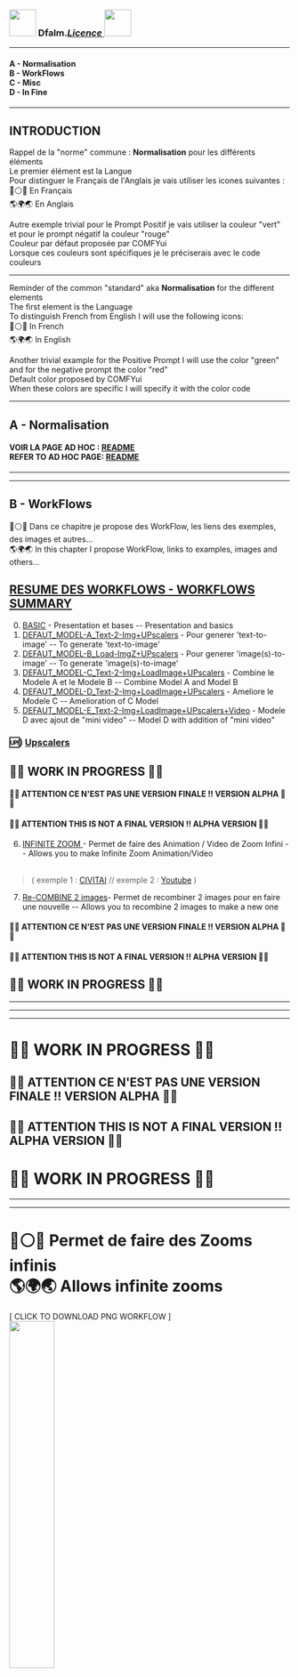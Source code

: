 ### <a href="https://creativecommons.org/publicdomain/zero/1.0/"><img src="https://raw.githubusercontent.com/Dfalm-Original/COMFYui/main/images/CC-0-Violet.png" height="48"></a> Dfalm.<i>[Licence ](https://github.com/Dfalm-Original/COMFYui?tab=License-1-ov-file)</i><a href="https://fr.wikipedia.org/wiki/WTFPL"><img src="https://raw.githubusercontent.com/Dfalm-Original/COMFYui/main/images/WTFPL_logo.svg.png" height="48"></a>
<hr>

#### A - Normalisation<br>B - WorkFlows<br>C - Misc<br>D - In Fine
----
## INTRODUCTION
Rappel de la "norme" commune : **Normalisation** pour les différents éléments<br>
Le premier élément est la Langue<br>
Pour distinguer le Français de l'Anglais je vais utiliser les icones suivantes :<br>
🔵⚪️🔴 En Français<br>
🌎🌍🌏 En Anglais

Autre exemple trivial pour le Prompt Positif je vais utiliser la couleur "vert" et pour le prompt négatif la couleur "rouge"<br>
Couleur par défaut proposée par COMFYui<br>
Lorsque ces couleurs sont spécifiques je le préciserais avec le code couleurs

---
Reminder of the common "standard" aka **Normalisation** for the different elements<br>
The first element is the Language<br>
To distinguish French from English I will use the following icons:<br>
🔵⚪️🔴 In French<br>
🌎🌍🌏 In English<br>

Another trivial example for the Positive Prompt I will use the color "green" and for the negative prompt the color "red"<br>
Default color proposed by COMFYui<br>
When these colors are specific I will specify it with the color code

---
## A - Normalisation
#### VOIR LA PAGE AD HOC :  [ <u>README</u> ](https://github.com/Dfalm-Original/COMFYui)<br>REFER TO AD HOC PAGE: [ <u>README</u> ](https://github.com/Dfalm-Original/COMFYui)


-----
-----

## B - WorkFlows
🔵⚪️🔴 Dans ce chapitre je propose des WorkFlow, les liens des exemples, des images et autres...<br>🌎🌍🌏 In this chapter I propose WorkFlow, links to examples, images and others...

## [RESUME DES WORKFLOWS - WORKFLOWS SUMMARY ](Dfalm_Workflows.md)

0) <u>[BASIC](BASIC.md)</u> - Presentation et bases -- Presentation and basics
1) <u>[DEFAUT_MODEL-A_Text-2-Img+UPscalers](DEFAUT_MODEL-A.md)</u> - Pour generer 'text-to-image' -- To generate 'text-to-image'
2) <u>[DEFAUT_MODEL-B_Load-ImgZ+UPscalers](DEFAUT_MODEL-B.md)</u> - Pour generer 'image(s)-to-image' -- To generate 'image(s)-to-image'
3) <u>[DEFAUT_MODEL-C_Text-2-Img+LoadImage+UPscalers](DEFAUT_MODEL-C.md)</u> - Combine le Modele A et le Modele B -- Combine Model A and Model B
4) <u>[DEFAUT_MODEL-D_Text-2-Img+LoadImage+UPscalers](DEFAUT_MODEL-D.md)</u> - Ameliore le Modele C -- Amelioration of C Model
5) <u>[DEFAUT_MODEL-E_Text-2-Img+LoadImage+UPscalers+Video](DEFAUT_MODEL-E.md)</u> - Modele D avec ajout de "mini video" -- Model D with addition of "mini video"

### 🆙) <u>[Upscalers](Upscalers.md)</u>

## 🚧🚧 WORK IN PROGRESS 🚧🚧

#### 🚨🚨 ATTENTION CE N'EST PAS UNE VERSION FINALE !! VERSION ALPHA 🚨🚨
#### 🚨🚨 ATTENTION THIS IS NOT A FINAL VERSION !! ALPHA VERSION 🚨🚨
6) <u> [INFINITE ZOOM](Infinite-Zoom.md) </u>- Permet de faire des Animation / Video de Zoom Infini -- Allows you to make Infinite Zoom Animation/Video<br><br>
> (  exemple 1 : [CIVITAI](https://civitai.com/images/34925284) // exemple 2 : [Youtube](https://youtube.com/shorts/W1ugyeAG0Ys)  )<br> 

7) <u> [Re-COMBINE 2 images](Combine.md)</u>- Permet de recombiner 2 images pour en faire une nouvelle -- Allows you to recombine 2 images to make a new one<br>
#### 🚨🚨 ATTENTION CE N'EST PAS UNE VERSION FINALE !! VERSION ALPHA 🚨🚨
#### 🚨🚨 ATTENTION THIS IS NOT A FINAL VERSION !! ALPHA VERSION 🚨🚨
## 🚧🚧 WORK IN PROGRESS 🚧🚧 


<hr>

-----
-----

# 🚧🚧 WORK IN PROGRESS 🚧🚧
## 🚨🚨 ATTENTION CE N'EST PAS UNE VERSION FINALE !! VERSION ALPHA 🚨🚨
## 🚨🚨 ATTENTION THIS IS NOT A FINAL VERSION !! ALPHA VERSION 🚨🚨
# 🚧🚧 WORK IN PROGRESS 🚧🚧
<hr>
<hr>

# 🔵⚪️🔴 Permet de faire des Zooms infinis <br>🌎🌍🌏 Allows infinite zooms
[ CLICK TO DOWNLOAD PNG WORKFLOW ]<br>
<a href="Infinite-Zoom/Dfalm_Infinite_Zoom.png"><img src="Infinite-Zoom/Dfalm_Infinite_Zoom.png" width="40%"></a><br>

# Vue d'ensemble - Overview
<img src="Infinite-Zoom/Dfalm_Infinite_Zoom-notes.jpg" width="60%"><br>
1) Nom du fichier + Repertoire - File name + Directory
2) Rotation ( Angle en Degre° ) - Rotation (Angle in Degrees)
3) Zoom ( facteur de zoom ) - Zoom (zoom factor)
4) Taille de l'image L/H - Image size W/H
5) Prompt positif - Positive prompt
6) MAIN : Checkpoint, Lora, seed
7) INITIATEUR : 1/ Creer une Image 2/ Generer le Zoom - NITIATOR: 1/ Create an Image 2/ Generate the Zoom
<br>

G ) Genere l'image - Generate the image<br>
RG) Random Step / cfg pour creer de l'aleatoire - To generate randomness<br>
B ) Boucle de zoom - Zoom loop<br>
Z ) Zoom de l'image - Zoom image<br>
C1 ) Controles de l'image + redimensionnement <br>
RZ ) Zoom Random Step / cfg pour creer de l'aleatoire - To generate randomness<br>
MATH/TRIGO ) Effectue la roation de l'image en respectant le ratio d'origine - Rotate the image respecting the original ratio<br>
C2 ) Controles de l'image Finale - Final image controls<br>
CR ) Controle et Forcage de la taille de l'image - Control and force the image size<br>
S ) Sauvegarde de l'image et options - Save the image and options<br>
COMPTEUR ) Compte le nombre d'images generees pour le zoom - Counts the number of images generated for zooming<br>

# DETAILS <br>
### 1) Nom du fichier + Repertoire - File name + Directory<br>
<img src="Infinite-Zoom//images/1Nom.png" width="30%"><br>
🔵⚪️🔴 Le nom et le type d'image est automatiquement permutee entre l'image "initiale" et les images generees pour le zoom : voir <b>S) Sauvegarde de l'image et options</b><br>
🌎🌍🌏 The image name and type is automatically swapped between the "initial" image and the images generated for zooming: see <b>S) Image saving and options</b><br>

### 2) Rotation ( Angle en Degre° )  - Rotation (Angle in Degrees) <br>
<img src="Infinite-Zoom//images/2Rotation.png" width="40%"><br>
Accepte les Angles negatifs et les virgules<br>
Accepts negative angles and commas<br>
### 3) Zoom ( facteur de zoom ) - Zoom (zoom factor)<br>
<img src="Infinite-Zoom//images/3Zoom.png" width="30%"><br>
Accepte les virgules
### 4) Taille de l'image L/H - Image size W/H<br>
<img src="Infinite-Zoom//images/4Taille.png" width="40%"><br>
Permet de faire du portrait, paysage ou 1/1 et tous autres formats
### 5) Prompt positif - Positive prompt<br>
<img src="Infinite-Zoom//images/5Prompt.png" width="50%"><br>
Toutes les options de Prompts
## 🔵⚪️🔴⚠️ATTENTION⚠️
### 10 CHOIX <font color="#00FF55"> PROMPT :<br>
(0) Vanille<br>
(1) Magic<br>
(2) Super Random<br>
[3] Magic + Super Random (defaut)</font><br>

<font color="#FF00A5">
BATCH PROMPT   :<br>
(4) Vanille<br>
(5) Magic<br>
(6) Super Random<br>
(7) Magic + Super Random
</font>

<font color="#0044AA">RANDOM
<br>
(8) Super Random<br>
(9) Super Random + Magic
</font>

## 🌎🌍🌏⚠️ATTENTION⚠️
### 10 CHOICES <font color="#00FF55"> PROMPT:<br>
(0) Vanilla<br>
(1) Magic<br>
(2) Super Random<br>
[3] Magic + Super Random (default)</font><br>
<font color="#FF00A5"> BATCH PROMPT:<br>
(4) Vanilla<br>
(5) Magic<br>
(6) Super Random<br>
(7) Magic + Super Random </font>
<font color="#0044AA">RANDOM <br>
(8) Super Random<br>
(9)Super Random + Magic </font>


### 6) MAIN : Checkpoint, Lora, seed<br>
<img src="Infinite-Zoom//images/6Main.png" width="40%"><br>
Choisir le Tenseur (Checkpoint), le Lora et la Seed

### 7) INITIATEUR  - INITIATOR:
1/ Creer la premiere Image - Create first Image<br>
2/ Generer le Zoom - Generate the Zoom<br>
<img src="Infinite-Zoom//images/7Init.png" width="40%"><br>
🔵⚪️🔴 Permet de creer une premiere image ou d'en regenerer une nouvelle<br>
Une fois satisfait il faut permuter sur le choix (2) pour generer le Zoom<br>
🌎🌍🌏 Allows you to create a first image or regenerate a new one<br>
Once satisfied, you must switch to choice (2) to generate the Zoom<br>
## ⚠️ ATTENTION : Suivre les instructions -- Follow Instructions ⚠️
<img src="Infinite-Zoom//images/Instructions.png" width="40%"><br>

### G ) Genere l'image<br>
<img src="Infinite-Zoom//images/Genere.png" width="70%"><br>
Par defaut : <b>SAMPLER</b> : dpm_2 -- <b>Scheduleur</b> : sgm_uniform<br>


### RG ) Random Step / cfg pour creer de l'aleatoire<br>
<img src="Infinite-Zoom//images/RG.png" width="30%"><br>
Permet de cadrer - Restrict  step / cfg<br>
Step entre - Between { 3 ; 6 } -- cfg entre - Between {8.0 ; 15.0 }

### B ) Boucle de zoom<br>
<img src="Infinite-Zoom//images/Boucle.png" width="40%"><br>
Image qui sera re-injecter pour generer une nouvelle image pour le zoom<br>

### Z ) Zoom de l'image<br>
<img src="Infinite-Zoom//images/Zoomer.png" width="40%"><br>
Modele d'Upscale par defaur <b> 2xHigurashi_V1_compact_270k</b> est rapide et efficace<br>
Par defaut : <b>SAMPLER</b> : dpmpp_2 -- <b>Scheduleur</b> : sgm_uniform<br>
Les autres options sont a discretion<br>

### C1 ) Controles de l'image + redimensionnement<br>
<img src="Infinite-Zoom//images/Controls1.png" width="40%"><br>
Ce sont des controles de la taille de l'image et du crop pour le zoom<br>
These are image size and crop controls for zooming<br>

### RZ ) Zoom Random Step / cfg pour creer de l'aleatoire<br>
<img src="Infinite-Zoom//images/Randomize-Zoom.png" width="40%"><br>
Permet de cadrer - Restrict step / cfg<br>
Step entre - Between { 3 ; 7 } -- cfg entre - Between{8.0 ; 13.0 }<br>

### MATH/TRIGO ) Effectue la rotation de l'image en respectant le ratio d'origine -- Rotates the image respecting the original ratio<br>
<img src="Infinite-Zoom//images/Math-Trigo.png" width="60%"><br>
🔵⚪️🔴 C'est la partie dans laquelle l'image subi une rotation et conserve ses proportions initiales<br>
Ne pas depasser +/-10° d'angle sinon la rotation est trop brutale<br>
🌎🌍🌏 This is the part in which the image is rotated and keeps its initial proportions<br>
Do not exceed +/-10° angle otherwise the rotation is too abrupt<br>
<h2>ℹ️ SOURCE : <a href="https://math.stackexchange.com/questions/3181876/how-to-find-sides-of-rectangle-that-is-inscribed-in-other-rectangle">How to find sides of rectangle<br> that is inscribed in other rectangle ?</a></h2>

### C2 ) Controles de l'image Finale<br>
<img src="Infinite-Zoom//images/2Rotation.png" width="40%"><br>
Controle la taille de l'image finale par rapport aux dimension initialement renseignees 4) Taille de l'image L/H

### CR ) Controle et Forcage de la taille de l'image<br>
<img src="Infinite-Zoom//images/CROP.png" width="40%"><br>
🔵⚪️🔴 A cause des virgules flotantes parfois la taille de l'image peut varier donc on :<br>
Controle et force le redimensionnement de l'image aux dimensions initiales 4) Taille de l'image L/H<br>
🌎🌍🌏 Due to floating points sometimes the image size can vary so we:<br>
Control and force the image to be resized to the initial dimensions 4) Image size W/H<br>

### S ) Sauvegarde de l'image et options<br>
<img src="Infinite-Zoom//images/Sauve.png" width="30%"><br>
🔵⚪️🔴  La sauvegarde de l'image et ses options<br>
Permet de sauvegarder un fichier "txt" dans lequel il y a des metadata<br>
L'image "initiale" est sauvee en PNG avec le prompt / workflow embarque<br>
Le nom de l'image initiale PNG est : <b>"INITIAL+TEST_'<i>FICHIER</i>'.png"</b><br>
Les images de Zoom sont automatiquement permutees en JPG<br>
Le nom de l'image zoom JPG est : <b>"ZOOM_'<i>FICHIER</i>'.jpg"</b><br>

🌎🌍🌏 Saving the image and its options<br>
Allows you to save a "txt" file in which there is metadata<br>
The "initial" image is saved in PNG with the embedded prompt / workflow<br>
The name of the initial PNG image is:<b>"INITIAL+TEST_'<i>FICHIER</i>'.png"</b><br>
Zoom images are automatically switched to JPG<br>
The name of the JPG zoom image is: <b>"ZOOM_'<i>FICHIER</i>'.jpg"</b>br>

### ℹ️ <u>VOIR GIT-UB / FOLLOW GIT-HUB</u> : [save-image-extended-comfyui](https://github.com/audioscavenger/save-image-extended-comfyui)<br>


### COMPTEUR ) Compte le nombre d'images generees pour le zoom - Counts the number of images generated for zooming<br>
<img src="Infinite-Zoom//images/compteur.png" width="40%"><br>
Fait ce qui est indique<br>
Do what is instructed<br>

-----
-----

<h1>D - In Fine</h1>

## Liens Utiles - Links usefull :
VIEILLES VERSIONS / OLDS VERSION  <b>COMFYui</b> :
https://github.com/comfyanonymous/ComfyUI/tags<br>
INDISPENSABLE : <b>COMFYui Manger</b> : https://github.com/ltdrdata/ComfyUI-Manager

### Beginner’s Guide to ComfyUI
By Andrew : https://stable-diffusion-art.com/comfyui/
### Unlock the Power of ComfyUI: A Beginner's Guide with Hands-On Practice
And "RUN WORKFLOW" online : https://www.runcomfy.com/tutorials/comfyui-beginners-guide
### ComfyUI WIKI
Your Ultimate Companion for Mastering Stable Diffusion ComfyUI : https://comfyui-wiki.com

----
### Credit
ComfyUI/[ComfyUI](https://github.com/comfyanonymous/ComfyUI) - A powerful and modular stable diffusion GUI.

**And, for all ComfyUI custom node developers**

🙏 Un grand merci au / Special Thanks to the  : <b>GOAT [ltdrdata](https://github.com/ltdrdata)</b><br>
[ComfyUI ltdrdata:FORK](https://github.com/comfyanonymous/ComfyUI)<br>
[ComfyUI-Manager](https://github.com/ltdrdata/ComfyUI-Manager)<br>
[ComfyUI-Impact-Pack](https://github.com/ltdrdata/ComfyUI-Impact-Pack)<br>
[ComfyUI-Inspire-Pack](https://github.com/ltdrdata/ComfyUI-Inspire-Pack)<br>
[ComfyUI-extension-tutorials](https://github.com/ltdrdata/ComfyUI-extension-tutorials)

----
----

### <a href="https://creativecommons.org/publicdomain/zero/1.0/"><img src="https://raw.githubusercontent.com/Dfalm-Original/COMFYui/main/images/CC-0-Violet.png" height="48"></a> Dfalm.<i>[Licence ](https://github.com/Dfalm-Original/COMFYui?tab=License-1-ov-file)</i><a href="https://fr.wikipedia.org/wiki/WTFPL"><img src="https://raw.githubusercontent.com/Dfalm-Original/COMFYui/main/images/WTFPL_logo.svg.png" height="48"></a>
<p><img alt="Github" src="http://Dfalm.fr/ComfyUI/Git-Logo-Dfalm.png" width="48"> github : <a href="https://github.com/Dfalm-Original/COMFYui" target="_blank">https://github.com/Dfalm-Original/COMFYui</a></p>
<p><img alt="Youtube" src="http://Dfalm.fr/ComfyUI/youtube+logoToon.png" width="48"> Youtube : <a href="https://www.youtube.com/@Dfalm" target="_blank">https://www.youtube.com/@Dfalm</a></p>